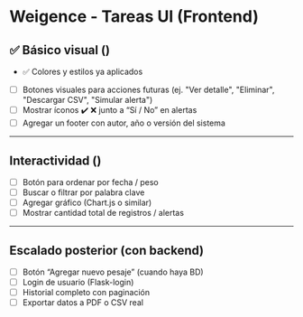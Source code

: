 # Weigence - Tareas UI (Frontend)

## ✅ Básico visual ()
- ✅ Colores y estilos ya aplicados
- [ ] Botones visuales para acciones futuras (ej. "Ver detalle", "Eliminar", "Descargar CSV", "Simular alerta")
- [ ] Mostrar íconos ✔️ ❌ junto a “Sí / No” en alertas
- [ ] Agregar un footer con autor, año o versión del sistema

---

##  Interactividad ()
- [ ] Botón para ordenar por fecha / peso
- [ ] Buscar o filtrar por palabra clave
- [ ] Agregar gráfico (Chart.js o similar)
- [ ] Mostrar cantidad total de registros / alertas

---

##  Escalado posterior (con backend)
- [ ] Botón “Agregar nuevo pesaje” (cuando haya BD)
- [ ] Login de usuario (Flask-login)
- [ ] Historial completo con paginación
- [ ] Exportar datos a PDF o CSV real
